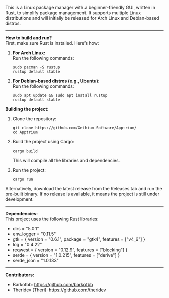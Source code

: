 This is a Linux package manager with a beginner-friendly GUI, written in Rust, to simplify package management. It supports multiple Linux distributions and will initially be released for Arch Linux and Debian-based distros.

---

**How to build and run?**  
First, make sure Rust is installed. Here’s how:

1. **For Arch Linux:**  
   Run the following commands:  
   ```
   sudo pacman -S rustup
   rustup default stable
   ```

2. **For Debian-based distros (e.g., Ubuntu):**  
   Run the following commands:  
   ```
   sudo apt update && sudo apt install rustup
   rustup default stable
   ```

**Building the project:**  
1. Clone the repository:  
   ```
   git clone https://github.com/Xethium-Software/Apptrium/
   cd Apptrium
   ```

2. Build the project using Cargo:  
   ```
   cargo build
   ```
   This will compile all the libraries and dependencies.

3. Run the project:  
   ```
   cargo run
   ```

Alternatively, download the latest release from the Releases tab and run the pre-built binary. If no release is available, it means the project is still under development.

---

**Dependencies:**  
This project uses the following Rust libraries:  
- dirs = "5.0.1"  
- env_logger = "0.11.5"  
- gtk = { version = "0.6.1", package = "gtk4", features = ["v4_6"] }  
- log = "0.4.22"  
- reqwest = { version = "0.12.9", features = ["blocking"] }  
- serde = { version = "1.0.215", features = ["derive"] }  
- serde_json = "1.0.133"  

---

**Contributors:**  
- Barkotbb: https://github.com/barkotbb  
- Theridev (Theri): https://github.com/theridev
